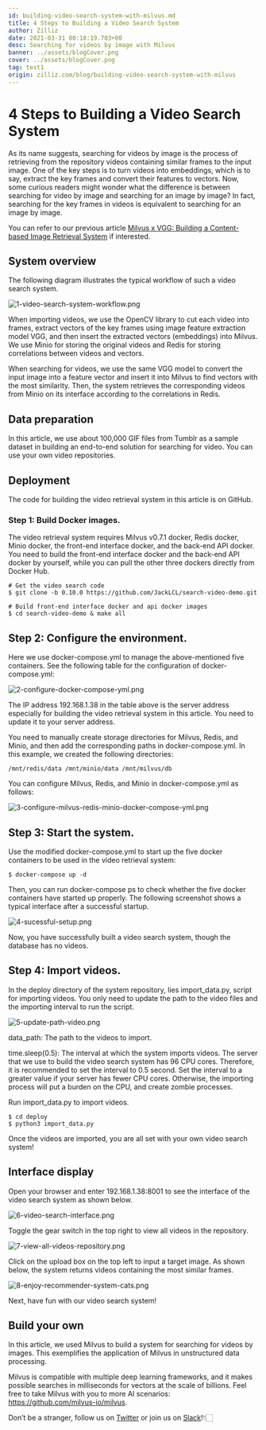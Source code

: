 ```yaml
---
id: building-video-search-system-with-milvus.md
title: 4 Steps to Building a Video Search System
author: Zilliz
date: 2021-03-31 00:18:19.703+00
desc: Searching for videos by image with Milvus
banner: ../assets/blogCover.png
cover: ../assets/blogCover.png
tag: test1
origin: zilliz.com/blog/building-video-search-system-with-milvus
---
```

  
# 4 Steps to Building a Video Search System
As its name suggests, searching for videos by image is the process of retrieving from the repository videos containing similar frames to the input image. One of the key steps is to turn videos into embeddings, which is to say, extract the key frames and convert their features to vectors. Now, some curious readers might wonder what the difference is between searching for video by image and searching for an image by image? In fact, searching for the key frames in videos is equivalent to searching for an image by image.

You can refer to our previous article [Milvus x VGG: Building a Content-based Image Retrieval System](https://medium.com/unstructured-data-service/milvus-application-1-building-a-reverse-image-search-system-based-on-milvus-and-vgg-aed4788dd1ea) if interested.

## System overview

The following diagram illustrates the typical workflow of such a video search system.

![1-video-search-system-workflow.png](https://zilliz-cms.s3.us-west-2.amazonaws.com/1_video_search_system_workflow_c68d658b93.png)

When importing videos, we use the OpenCV library to cut each video into frames, extract vectors of the key frames using image feature extraction model VGG, and then insert the extracted vectors (embeddings) into Milvus. We use Minio for storing the original videos and Redis for storing correlations between videos and vectors.

When searching for videos, we use the same VGG model to convert the input image into a feature vector and insert it into Milvus to find vectors with the most similarity. Then, the system retrieves the corresponding videos from Minio on its interface according to the correlations in Redis.

## Data preparation

In this article, we use about 100,000 GIF files from Tumblr as a sample dataset in building an end-to-end solution for searching for video. You can use your own video repositories.

## Deployment

The code for building the video retrieval system in this article is on GitHub.

### Step 1: Build Docker images.

The video retrieval system requires Milvus v0.7.1 docker, Redis docker, Minio docker, the front-end interface docker, and the back-end API docker. You need to build the front-end interface docker and the back-end API docker by yourself, while you can pull the other three dockers directly from Docker Hub.

    # Get the video search code
    $ git clone -b 0.10.0 https://github.com/JackLCL/search-video-demo.git

    # Build front-end interface docker and api docker images
    $ cd search-video-demo & make all

## Step 2: Configure the environment.

Here we use docker-compose.yml to manage the above-mentioned five containers. See the following table for the configuration of docker-compose.yml:

![2-configure-docker-compose-yml.png](https://zilliz-cms.s3.us-west-2.amazonaws.com/2_configure_docker_compose_yml_a33329e5e9.png)

The IP address 192.168.1.38 in the table above is the server address especially for building the video retrieval system in this article. You need to update it to your server address.

You need to manually create storage directories for Milvus, Redis, and Minio, and then add the corresponding paths in docker-compose.yml. In this example, we created the following directories:

    /mnt/redis/data /mnt/minio/data /mnt/milvus/db

You can configure Milvus, Redis, and Minio in docker-compose.yml as follows:

![3-configure-milvus-redis-minio-docker-compose-yml.png](https://zilliz-cms.s3.us-west-2.amazonaws.com/3_configure_milvus_redis_minio_docker_compose_yml_4a8104d53e.png)

## Step 3: Start the system.

Use the modified docker-compose.yml to start up the five docker containers to be used in the video retrieval system:

    $ docker-compose up -d

Then, you can run docker-compose ps to check whether the five docker containers have started up properly. The following screenshot shows a typical interface after a successful startup.

![4-sucessful-setup.png](https://zilliz-cms.s3.us-west-2.amazonaws.com/4_sucessful_setup_f2b3006487.png)

Now, you have successfully built a video search system, though the database has no videos.

## Step 4: Import videos.

In the deploy directory of the system repository, lies import_data.py, script for importing videos. You only need to update the path to the video files and the importing interval to run the script.

![5-update-path-video.png](https://zilliz-cms.s3.us-west-2.amazonaws.com/5_update_path_video_5065928961.png)

data_path: The path to the videos to import.

time.sleep(0.5): The interval at which the system imports videos. The server that we use to build the video search system has 96 CPU cores. Therefore, it is recommended to set the interval to 0.5 second. Set the interval to a greater value if your server has fewer CPU cores. Otherwise, the importing process will put a burden on the CPU, and create zombie processes.

Run import_data.py to import videos.

    $ cd deploy
    $ python3 import_data.py

Once the videos are imported, you are all set with your own video search system!

## Interface display

Open your browser and enter 192.168.1.38:8001 to see the interface of the video search system as shown below.

![6-video-search-interface.png](https://zilliz-cms.s3.us-west-2.amazonaws.com/6_video_search_interface_4c26d93e02.png)

Toggle the gear switch in the top right to view all videos in the repository.

![7-view-all-videos-repository.png](https://zilliz-cms.s3.us-west-2.amazonaws.com/7_view_all_videos_repository_26ff37cad5.png)

Click on the upload box on the top left to input a target image. As shown below, the system returns videos containing the most similar frames.

![8-enjoy-recommender-system-cats.png](https://zilliz-cms.s3.us-west-2.amazonaws.com/8_enjoy_recommender_system_cats_bda1bf9db3.png)

Next, have fun with our video search system!

## Build your own

In this article, we used Milvus to build a system for searching for videos by images. This exemplifies the application of Milvus in unstructured data processing.

Milvus is compatible with multiple deep learning frameworks, and it makes possible searches in milliseconds for vectors at the scale of billions. Feel free to take Milvus with you to more AI scenarios: https://github.com/milvus-io/milvus.

Don’t be a stranger, follow us on [Twitter](https://twitter.com/milvusio/) or join us on [Slack](https://milvusio.slack.com/join/shared_invite/zt-e0u4qu3k-bI2GDNys3ZqX1YCJ9OM~GQ#/)!👇🏻





  